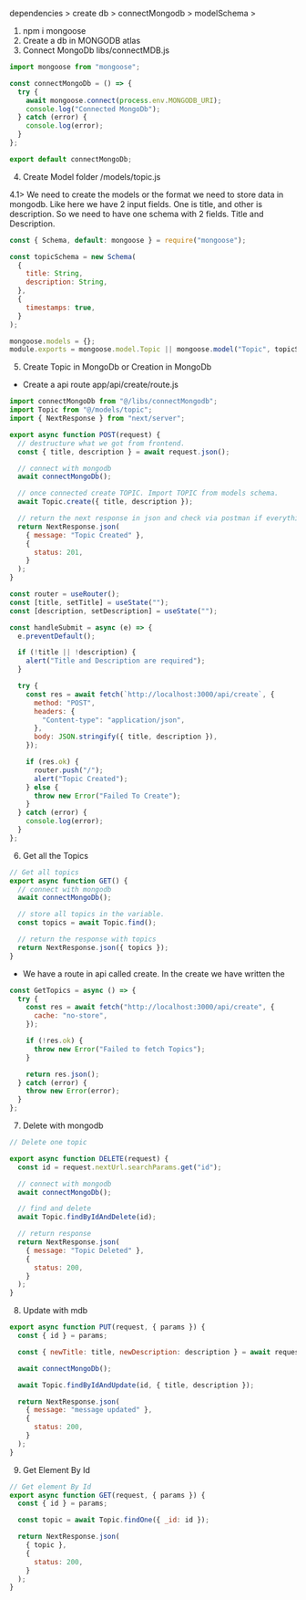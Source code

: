 dependencies > create db > connectMongodb > modelSchema >

1. npm i mongoose
2. Create a db in MONGODB atlas
3. Connect MongoDb
   libs/connectMDB.js

```js
import mongoose from "mongoose";

const connectMongoDb = () => {
  try {
    await mongoose.connect(process.env.MONGODB_URI);
    console.log("Connected MongoDb");
  } catch (error) {
    console.log(error);
  }
};

export default connectMongoDb;
```

4. Create Model folder
   /models/topic.js

4.1> We need to create the models or the format we need to store data in mongodb. Like here we have 2 input fields. One is title, and other is description. So we need to have one schema with 2 fields. Title and Description.

```js
const { Schema, default: mongoose } = require("mongoose");

const topicSchema = new Schema(
  {
    title: String,
    description: String,
  },
  {
    timestamps: true,
  }
);

mongoose.models = {};
module.exports = mongoose.model.Topic || mongoose.model("Topic", topicSchema);
```

5. Create Topic in MongoDb or Creation in MongoDb

- Create a api route
  app/api/create/route.js

<!-- TO CHECK WITH POSTMAN -->

```js
import connectMongoDb from "@/libs/connectMongodb";
import Topic from "@/models/topic";
import { NextResponse } from "next/server";

export async function POST(request) {
  // destructure what we got from frontend.
  const { title, description } = await request.json();

  // connect with mongodb
  await connectMongoDb();

  // once connected create TOPIC. Import TOPIC from models schema.
  await Topic.create({ title, description });

  // return the next response in json and check via postman if everything is working
  return NextResponse.json(
    { message: "Topic Created" },
    {
      status: 201,
    }
  );
}
```

<!-- FROM front end -->

```js
const router = useRouter();
const [title, setTitle] = useState("");
const [description, setDescription] = useState("");

const handleSubmit = async (e) => {
  e.preventDefault();

  if (!title || !description) {
    alert("Title and Description are required");
  }

  try {
    const res = await fetch(`http://localhost:3000/api/create`, {
      method: "POST",
      headers: {
        "Content-type": "application/json",
      },
      body: JSON.stringify({ title, description }),
    });

    if (res.ok) {
      router.push("/");
      alert("Topic Created");
    } else {
      throw new Error("Failed To Create");
    }
  } catch (error) {
    console.log(error);
  }
};
```

6. Get all the Topics
<!-- TO CHECK WITH POSTMAN -->

```js
// Get all topics
export async function GET() {
  // connect with mongodb
  await connectMongoDb();

  // store all topics in the variable.
  const topics = await Topic.find();

  // return the response with topics
  return NextResponse.json({ topics });
}
```

<!-- From Front End -->

- We have a route in api called create. In the create we have written the

```js
const GetTopics = async () => {
  try {
    const res = await fetch("http://localhost:3000/api/create", {
      cache: "no-store",
    });

    if (!res.ok) {
      throw new Error("Failed to fetch Topics");
    }

    return res.json();
  } catch (error) {
    throw new Error(error);
  }
};
```

7. Delete with mongodb
<!-- TO CHECK WITH POSTMAN -->

```js
// Delete one topic

export async function DELETE(request) {
  const id = request.nextUrl.searchParams.get("id");

  // connect with mongodb
  await connectMongoDb();

  // find and delete
  await Topic.findByIdAndDelete(id);

  // return response
  return NextResponse.json(
    { message: "Topic Deleted" },
    {
      status: 200,
    }
  );
}
```

8. Update with mdb
<!-- TO CHECK WITH POSTMAN -->

```js
export async function PUT(request, { params }) {
  const { id } = params;

  const { newTitle: title, newDescription: description } = await request.json();

  await connectMongoDb();

  await Topic.findByIdAndUpdate(id, { title, description });

  return NextResponse.json(
    { message: "message updated" },
    {
      status: 200,
    }
  );
}
```

9. Get Element By Id
<!-- TO CHECK WITH POSTMAN -->

```js
// Get element By Id
export async function GET(request, { params }) {
  const { id } = params;

  const topic = await Topic.findOne({ _id: id });

  return NextResponse.json(
    { topic },
    {
      status: 200,
    }
  );
}
```

